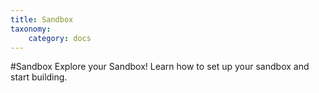 ```yaml
---
title: Sandbox
taxonomy:
    category: docs
---
```


#Sandbox
Explore your Sandbox! Learn how to set up your sandbox and start building. 